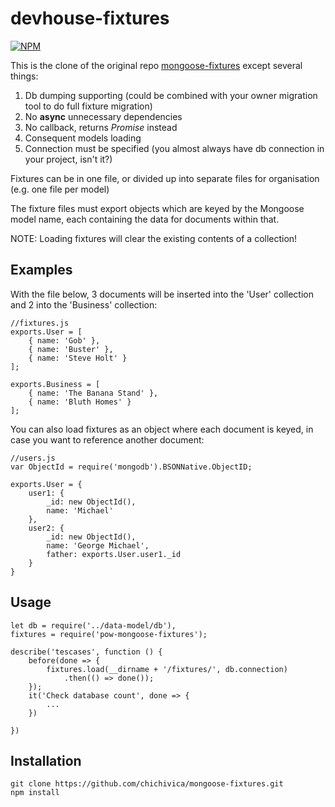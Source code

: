 devhouse-fixtures
=================

[![NPM](https://nodei.co/npm/devhouse-fixtures.svg?downloads=true&downloadRank=true)](https://www.npmjs.com/package/devhouse-fixtures)&nbsp;&nbsp;


This is the clone of the original repo [mongoose-fixtures](https://github.com/powmedia/mongoose-fixtures) except several things:

1. Db dumping supporting (could be combined with your owner migration tool to do full fixture migration)
2. No __async__ unnecessary dependencies
3. No callback, returns _Promise_ instead
4. Consequent models loading
5. Connection must be specified (you almost always have db connection in your project, isn't it?)


Fixtures can be in one file, or divided up into separate files for organisation
(e.g. one file per model)

The fixture files must export objects which are keyed by the Mongoose model name, each
containing the data for documents within that.

NOTE: Loading fixtures will clear the existing contents of a collection!


Examples
------
With the file below, 3 documents will be inserted into the 'User' collection and 2 into the 'Business' collection:

    //fixtures.js
    exports.User = [
        { name: 'Gob' },
        { name: 'Buster' },
        { name: 'Steve Holt' }
    ];

    exports.Business = [
        { name: 'The Banana Stand' },
        { name: 'Bluth Homes' }
    ];


You can also load fixtures as an object where each document is keyed, in case you want to reference another document:

    //users.js
    var ObjectId = require('mongodb').BSONNative.ObjectID;

    exports.User = {
        user1: {
            _id: new ObjectId(),
            name: 'Michael'
        },
        user2: {
            _id: new ObjectId(),
            name: 'George Michael',
            father: exports.User.user1._id
        }
    }


Usage
-----
    
    let db = require('../data-model/db'),
    fixtures = require('pow-mongoose-fixtures');
    
    describe('tescases', function () {
        before(done => {
            fixtures.load(__dirname + '/fixtures/', db.connection)
                .then(() => done());
        });
        it('Check database count', done => {
            ...
        })

    })


Installation
------------
    
    git clone https://github.com/chichivica/mongoose-fixtures.git
    npm install

